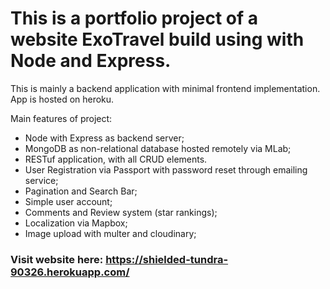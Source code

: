 # This is a portfolio project of a website ExoTravel build using with Node and Express. 
This is mainly a backend application with minimal frontend implementation. App is hosted on heroku.

Main features of project:
- Node with Express as backend server;
- MongoDB as non-relational database hosted remotely via MLab;
- RESTuf application, with all CRUD elements.
- User Registration via Passport with password reset through emailing service;
- Pagination and Search Bar;
- Simple user account;
- Comments and Review system (star rankings);
- Localization via Mapbox;
- Image upload with multer and cloudinary;

### Visit website here: https://shielded-tundra-90326.herokuapp.com/